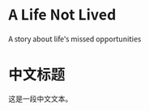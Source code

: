 <!DOCTYPE html><html>
<head>
  <meta charset="UTF-8">
  <title>A Life Not Lived</title>
  <style>
    body {
      font-family: "Noto Sans CJK SC", "Microsoft YaHei", sans-serif;
    }
  </style>
</head>
<body>
  <h1>A Life Not Lived</h1>
  <p>A story about life's missed opportunities</p>
  <h1>中文标题</h1>
  <p>这是一段中文文本。</p>
</body>
</html>
